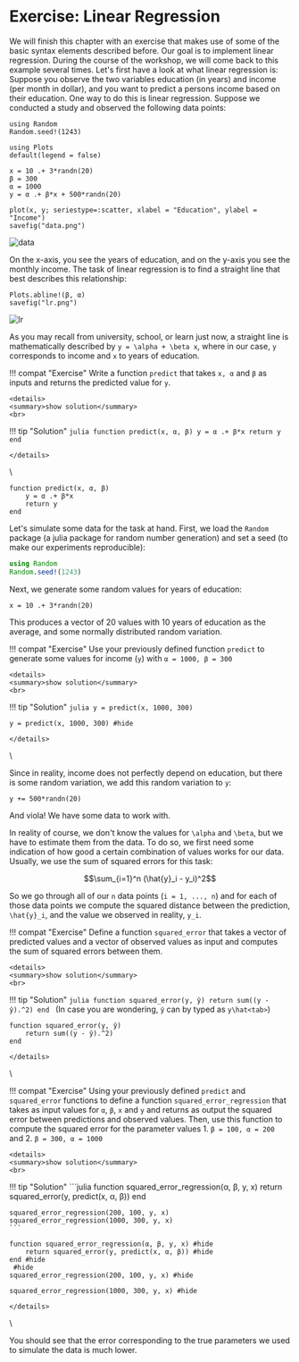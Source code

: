 # Exercise: Linear Regression

We will finish this chapter with an exercise that makes use of some of the basic syntax elements described before.
Our goal is to implement linear regression.
During the course of the workshop, we will come back to this example several times.
Let's first have a look at what linear regression is:
Suppose you observe the two variables education (in years) and income (per month in dollar), and you want to predict a persons income based on their education. One way to do this is linear regression. Suppose we conducted a study and observed the following data points:

```@setup linreg
using Random
Random.seed!(1243)

using Plots
default(legend = false)

x = 10 .+ 3*randn(20)
β = 300
α = 1000
y = α .+ β*x + 500*randn(20)

plot(x, y; seriestype=:scatter, xlabel = "Education", ylabel = "Income")
savefig("data.png")
```

![data](data.png)

On the x-axis, you see the years of education, and on the y-axis you see the monthly income. The task of linear regression is to find a straight line that best describes this relationship:

```@setup linreg
Plots.abline!(β, α)
savefig("lr.png")
```

![lr](lr.png)

As you may recall from university, school, or learn just now, a straight line is mathematically described by ``y = \alpha + \beta x``, where in our case, ``y`` corresponds to income and ``x`` to years of education.

!!! compat "Exercise"
    Write a function `predict` that takes `x, α` and `β` as inputs and returns the predicted value for `y`.

```@raw html
<details>
<summary>show solution</summary>
<br>
```
!!! tip "Solution"
    ```julia
    function predict(x, α, β)
        y = α .+ β*x
        return y
    end
    ```
```@raw html
</details>
```
\

```@setup linreg
function predict(x, α, β)
    y = α .+ β*x
    return y
end
```

Let's simulate some data for the task at hand. First, we load the `Random` package (a julia package for random number generation) and set a seed (to make our experiments reproducible):

```julia
using Random
Random.seed!(1243)
```

Next, we generate some random values for years of education:

```@example linreg
x = 10 .+ 3*randn(20)
```

This produces a vector of 20 values with 10 years of education as the average, and some normally distributed random variation.

!!! compat "Exercise"
    Use your previously defined function `predict` to generate some values for income (`y`) with `α = 1000, β = 300`

```@raw html
<details>
<summary>show solution</summary>
<br>
```
!!! tip "Solution"
    ```julia
    y = predict(x, 1000, 300)
    ```
```@example linreg
y = predict(x, 1000, 300) #hide
```
```@raw html
</details>
```
\

Since in reality, income does not perfectly depend on education, but there is some random variation, we add this random variation to `y`:

```@example linreg
y += 500*randn(20)
```

And viola! We have some data to work with.

In reality of course, we don't know the values for ``\alpha`` and ``\beta``, but we have to estimate them from the data. To do so, we first need some indication of how good a certain combination of values works for our data. Usually, we use the sum of squared errors for this task:

```math
\sum_{i=1}^n (\hat{y}_i - y_i)^2
```

So we go through all of our `n` data points (`i = 1, ..., n`) and for each of those data points we compute the squared distance between the prediction, ``\hat{y}_i``, and the value we observed in reality, ``y_i``.

!!! compat "Exercise"
    Define a function `squared_error` that takes a vector of predicted values and a vector of observed values as input and computes the sum of squared errors between them.

```@raw html
<details>
<summary>show solution</summary>
<br>
```
!!! tip "Solution"
    ```julia
    function squared_error(y, ŷ)
        return sum((y - ŷ).^2)
    end
    ```
    (In case you are wondering, `ŷ` can by typed as `y\hat<tab>`)
```@setup linreg
function squared_error(y, ŷ)
    return sum((y - ŷ).^2)
end
```
```@raw html
</details>
```
\

!!! compat "Exercise"
    Using your previously defined `predict` and `squared_error` functions to define a function `squared_error_regression` that takes as input values for `α`, `β`, `x` and `y` and returns as output the squared error between predictions and observed values. Then, use this function to compute the squared error for the parameter values 1. `β = 100, α = 200` and 2. `β = 300, α = 1000`

```@raw html
<details>
<summary>show solution</summary>
<br>
```
!!! tip "Solution"
    ```julia
    function squared_error_regression(α, β, y, x)
        return squared_error(y, predict(x, α, β))
    end

    squared_error_regression(200, 100, y, x)
    squared_error_regression(1000, 300, y, x)
    ```
```@example linreg
function squared_error_regression(α, β, y, x) #hide
    return squared_error(y, predict(x, α, β)) #hide
end #hide
 #hide
squared_error_regression(200, 100, y, x) #hide
```
```@example linreg
squared_error_regression(1000, 300, y, x) #hide
```
```@raw html
</details>
```
\

You should see that the error corresponding to the true parameters we used to simulate the data is much lower.
